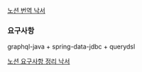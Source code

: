 
[노션 번역 낙서](https://www.notion.so/jundev/GraphQL-java-docs-3dac60468d5445818842c1824d7ce9f7)

### 요구사항

graphql-java + spring-data-jdbc + querydsl

[노션 요구사항 정리 낙서](https://www.notion.so/jundev/GraphQL-ed7e499c84c2441db4454059e6c5e31a)
